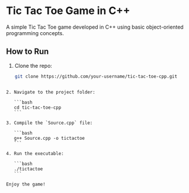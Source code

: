 # Tic Tac Toe Game in C++

A simple Tic Tac Toe game developed in C++ using basic object-oriented programming concepts.

## How to Run

1. Clone the repo:
   ```bash
   git clone https://github.com/your-username/tic-tac-toe-cpp.git
````

2. Navigate to the project folder:

   ```bash
   cd tic-tac-toe-cpp
   ```

3. Compile the `Source.cpp` file:

   ```bash
   g++ Source.cpp -o tictactoe
   ```

4. Run the executable:

   ```bash
   ./tictactoe
   ```

Enjoy the game!

